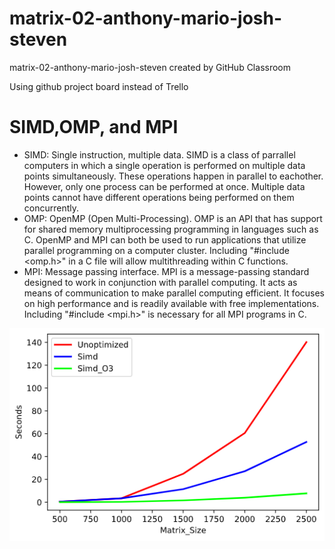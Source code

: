 # matrix-02-anthony-mario-josh-steven
matrix-02-anthony-mario-josh-steven created by GitHub Classroom

Using github project board instead of Trello

# SIMD,OMP, and MPI
- SIMD: Single instruction, multiple data. SIMD is a class of parrallel computers in which a single operation is performed on multiple data points simultaneously. These operations happen in parallel to eachother. However, only one process can be performed at once. Multiple data points cannot have different operations being performed on them concurrently. 
- OMP: OpenMP (Open Multi-Processing). OMP is an API that has support for shared memory multiprocessing programming in languages such as C. OpenMP and MPI can both be used to run applications that utilize parallel programming on a computer cluster. Including "#include <omp.h>" in a C file will allow multithreading within C functions.
- MPI: Message passing interface. MPI is a message-passing standard designed to work in conjunction with parallel computing. It acts as means of communication to make parallel computing efficient. It focuses on high performance and is readily available with free implementations. Including "#include <mpi.h>" is necessary for all MPI programs in C.

![Graph](graph.png)